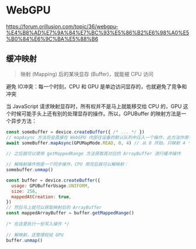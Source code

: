 # WebGPU

<https://forum.orillusion.com/topic/36/webgpu-%E4%B8%AD%E7%9A%84%E7%BC%93%E5%86%B2%E6%98%A0%E5%B0%84%E6%9C%BA%E5%88%B6>

## 缓冲映射

> 映射 (Mapping) 后的某块显存 (Buffer)，就能被 CPU 访问

避免 IO冲突：每一个时刻，CPU 和 GPU 是单边访问显存的，也就避免了竞争和冲突

当 JavaScript 请求映射显存时，所有权并不是马上就能移交给 CPU 的，GPU 这个时候可能手头上还有别的处理显存的操作。所以，GPUBuffer 的映射方法是一个异步方法：

```js
const someBuffer = device.createBuffer({ /* ... */ })
// mapAsync 方法将会直接在 WebGPU 内部往设备的默认队列中压入一个操作，此方法作用于 WebGPU 中三大时间轴中的 队列时间轴。而且在 mapAsync 成功后，内存才会增加（实测）
await someBuffer.mapAsync(GPUMapMode.READ, 0, 4) // 从 0 开始，只映射 4 个字节
 
// 之后就可以使用 getMappedRange 方法获取其对应的 ArrayBuffer 进行缓冲操作

// 解映射操作倒是一个同步操作，CPU 用完后就可以解映射：
somebuffer.unmap()
```


```js
const buffer = device.createBuffer({
  usage: GPUBufferUsage.UNIFORM,
  size: 256,
  mappedAtCreation: true,
})
// 然后马上就可以获取映射后的 ArrayBuffer
const mappedArrayBuffer = buffer.getMappedRange()
 
/* 在这里执行一些写入操作 */
 
// 解映射，还管理权给 GPU
buffer.unmap()
```
